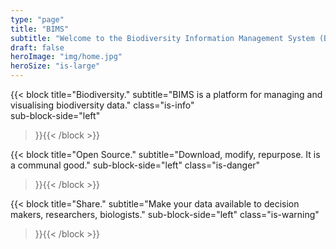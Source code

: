 ```yaml
---
type: "page"
title: "BIMS"
subtitle: "Welcome to the Biodiversity Information Management System (BIMS) home page!"
draft: false
heroImage: "img/home.jpg"
heroSize: "is-large"
---
```


{{< block
    title="Biodiversity."
    subtitle="BIMS is a platform for managing and visualising biodiversity data."
    class="is-info"    
    sub-block-side="left"

>}}{{< /block >}}

{{< block
    title="Open Source."
    subtitle="Download, modify, repurpose. It is a communal good."
    sub-block-side="left"
    class="is-danger"    
>}}{{< /block >}}


{{< block
    title="Share."
    subtitle="Make your data available to decision makers, researchers, biologists."
    sub-block-side="left"
    class="is-warning"    
>}}{{< /block >}}
